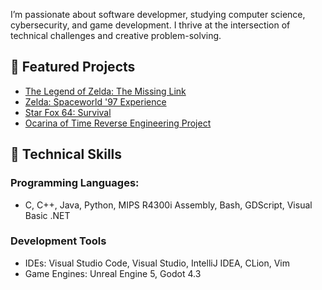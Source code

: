 I’m passionate about software developmer, studying computer science, cybersecurity, and game development. I thrive at the intersection of technical challenges and creative problem-solving.

## 🌟 Featured Projects
- [The Legend of Zelda: The Missing Link](https://www.youtube.com/watch?v=n6hdlxgDixE)
- [Zelda: Spaceworld '97 Experience](https://github.com/z64proto/sw97/blob/master/README.md)
- [Star Fox 64: Survival](https://www.youtube.com/watch?v=k3WDF92Kr1c)
- [Ocarina of Time Reverse Engineering Project](https://github.com/zeldaret/oot/commits?author=Zelllll)

## 🔧 Technical Skills
### Programming Languages:
- C, C++, Java, Python, MIPS R4300i Assembly, Bash, GDScript, Visual Basic .NET
### Development Tools
- IDEs: Visual Studio Code, Visual Studio, IntelliJ IDEA, CLion, Vim
- Game Engines: Unreal Engine 5, Godot 4.3
